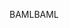 <span data-ttu-id="65cb2-101">BAML</span><span class="sxs-lookup"><span data-stu-id="65cb2-101">BAML</span></span>